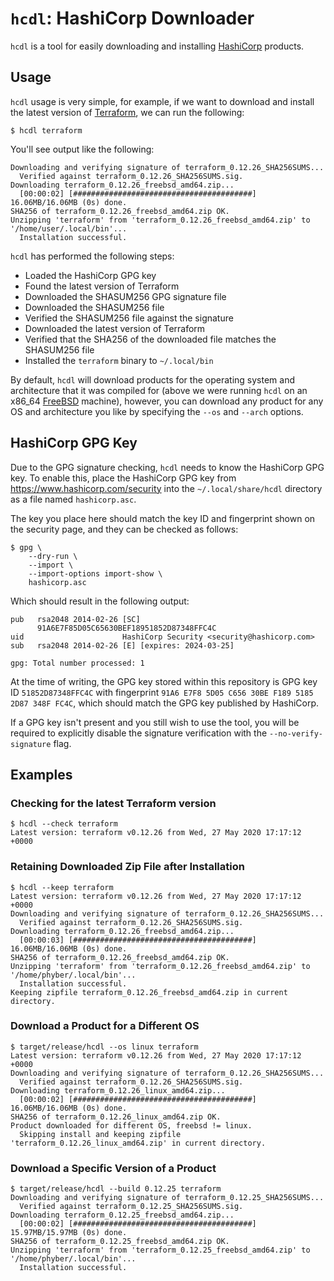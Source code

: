 # `hcdl`: HashiCorp Downloader

`hcdl` is a tool for easily downloading and installing [HashiCorp] products.

## Usage

`hcdl` usage is very simple, for example, if we want to download and install
the latest version of [Terraform], we can run the following:

```shell
$ hcdl terraform
```

You'll see output like the following:

```shell
Downloading and verifying signature of terraform_0.12.26_SHA256SUMS...
  Verified against terraform_0.12.26_SHA256SUMS.sig.
Downloading terraform_0.12.26_freebsd_amd64.zip...
  [00:00:02] [########################################] 16.06MB/16.06MB (0s) done.
SHA256 of terraform_0.12.26_freebsd_amd64.zip OK.
Unzipping 'terraform' from 'terraform_0.12.26_freebsd_amd64.zip' to '/home/user/.local/bin'...
  Installation successful.
```

`hcdl` has performed the following steps:

  - Loaded the HashiCorp GPG key
  - Found the latest version of Terraform
  - Downloaded the SHASUM256 GPG signature file
  - Downloaded the SHASUM256 file
  - Verified the SHASUM256 file against the signature
  - Downloaded the latest version of Terraform
  - Verified that the SHA256 of the downloaded file matches the SHASUM256 file
  - Installed the `terraform` binary to `~/.local/bin`

By default, `hcdl` will download products for the operating system and
architecture that it was compiled for (above we were running `hcdl` on an
x86\_64 [FreeBSD] machine), however, you can download any product for any OS
and architecture you like by specifying the `--os` and `--arch` options.

## HashiCorp GPG Key

Due to the GPG signature checking, `hcdl` needs to know the HashiCorp GPG key.
To enable this, place the HashiCorp GPG key from
https://www.hashicorp.com/security into the `~/.local/share/hcdl` directory as
a file named `hashicorp.asc`.

The key you place here should match the key ID and fingerprint shown on the
security page, and they can be checked as follows:

```shell
$ gpg \
    --dry-run \
    --import \
    --import-options import-show \
    hashicorp.asc
```

Which should result in the following output:

```
pub   rsa2048 2014-02-26 [SC]
      91A6E7F85D05C65630BEF18951852D87348FFC4C
uid                      HashiCorp Security <security@hashicorp.com>
sub   rsa2048 2014-02-26 [E] [expires: 2024-03-25]

gpg: Total number processed: 1
```

At the time of writing, the GPG key stored within this repository is GPG key
ID `51852D87348FFC4C` with fingerprint
`91A6 E7F8 5D05 C656 30BE F189 5185 2D87 348F FC4C`, which should match the GPG
key published by HashiCorp.

If a GPG key isn't present and you still wish to use the tool, you will be
required to explicitly disable the signature verification with the
`--no-verify-signature` flag.

## Examples

### Checking for the latest Terraform version

```shell
$ hcdl --check terraform
Latest version: terraform v0.12.26 from Wed, 27 May 2020 17:17:12 +0000
```

### Retaining Downloaded Zip File after Installation

```shell
$ hcdl --keep terraform
Latest version: terraform v0.12.26 from Wed, 27 May 2020 17:17:12 +0000
Downloading and verifying signature of terraform_0.12.26_SHA256SUMS...
  Verified against terraform_0.12.26_SHA256SUMS.sig.
Downloading terraform_0.12.26_freebsd_amd64.zip...
  [00:00:03] [########################################] 16.06MB/16.06MB (0s) done.
SHA256 of terraform_0.12.26_freebsd_amd64.zip OK.
Unzipping 'terraform' from 'terraform_0.12.26_freebsd_amd64.zip' to '/home/phyber/.local/bin'...
  Installation successful.
Keeping zipfile terraform_0.12.26_freebsd_amd64.zip in current directory.
```

### Download a Product for a Different OS

```shell
$ target/release/hcdl --os linux terraform
Latest version: terraform v0.12.26 from Wed, 27 May 2020 17:17:12 +0000
Downloading and verifying signature of terraform_0.12.26_SHA256SUMS...
  Verified against terraform_0.12.26_SHA256SUMS.sig.
Downloading terraform_0.12.26_linux_amd64.zip...
  [00:00:02] [########################################] 16.06MB/16.06MB (0s) done.
SHA256 of terraform_0.12.26_linux_amd64.zip OK.
Product downloaded for different OS, freebsd != linux.
  Skipping install and keeping zipfile 'terraform_0.12.26_linux_amd64.zip' in current directory.
```

### Download a Specific Version of a Product

```shell
$ target/release/hcdl --build 0.12.25 terraform
Downloading and verifying signature of terraform_0.12.25_SHA256SUMS...
  Verified against terraform_0.12.25_SHA256SUMS.sig.
Downloading terraform_0.12.25_freebsd_amd64.zip...
  [00:00:02] [########################################] 15.97MB/15.97MB (0s) done.
SHA256 of terraform_0.12.25_freebsd_amd64.zip OK.
Unzipping 'terraform' from 'terraform_0.12.25_freebsd_amd64.zip' to '/home/phyber/.local/bin'...
  Installation successful.
```

<!-- links -->
[FreeBSD]: https://www.freebsd.org/
[HashiCorp]: https://www.hashicorp.com/
[Terraform]: https://www.terraform.io/
